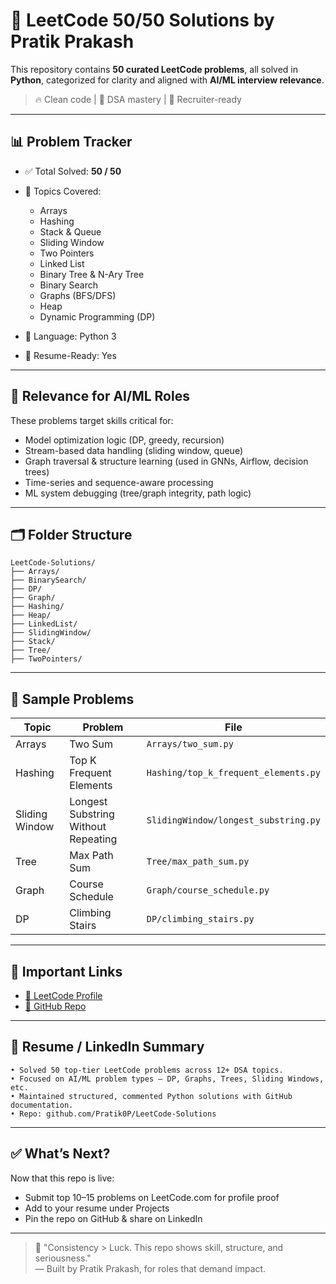 # 🚀 LeetCode 50/50 Solutions by Pratik Prakash

This repository contains **50 curated LeetCode problems**, all solved in **Python**, categorized for clarity and aligned with **AI/ML interview relevance**.

> 🔥 Clean code | 🧠 DSA mastery | 💼 Recruiter-ready

---

## 📊 Problem Tracker

- ✅ Total Solved: **50 / 50**
- 🧩 Topics Covered:
  - Arrays
  - Hashing
  - Stack & Queue
  - Sliding Window
  - Two Pointers
  - Linked List
  - Binary Tree & N-Ary Tree
  - Binary Search
  - Graphs (BFS/DFS)
  - Heap
  - Dynamic Programming (DP)

- 🐍 Language: Python 3
- 💼 Resume-Ready: Yes

---

## 🧠 Relevance for AI/ML Roles

These problems target skills critical for:
- Model optimization logic (DP, greedy, recursion)
- Stream-based data handling (sliding window, queue)
- Graph traversal & structure learning (used in GNNs, Airflow, decision trees)
- Time-series and sequence-aware processing
- ML system debugging (tree/graph integrity, path logic)

---

## 🗂️ Folder Structure

```
LeetCode-Solutions/
├── Arrays/
├── BinarySearch/
├── DP/
├── Graph/
├── Hashing/
├── Heap/
├── LinkedList/
├── SlidingWindow/
├── Stack/
├── Tree/
├── TwoPointers/
```

---

## 📌 Sample Problems

| Topic         | Problem                              | File                                     |
|---------------|--------------------------------------|------------------------------------------|
| Arrays        | Two Sum                              | `Arrays/two_sum.py`                      |
| Hashing       | Top K Frequent Elements              | `Hashing/top_k_frequent_elements.py`     |
| Sliding Window| Longest Substring Without Repeating  | `SlidingWindow/longest_substring.py`     |
| Tree          | Max Path Sum                         | `Tree/max_path_sum.py`                   |
| Graph         | Course Schedule                      | `Graph/course_schedule.py`               |
| DP            | Climbing Stairs                      | `DP/climbing_stairs.py`                  |

---

## 🔗 Important Links

- [📘 LeetCode Profile](https://leetcode.com/u/prakashpratik04/)
- [📁 GitHub Repo](https://github.com/Pratik0P/LeetCode-Solutions)

---

## 💼 Resume / LinkedIn Summary

```
• Solved 50 top-tier LeetCode problems across 12+ DSA topics.
• Focused on AI/ML problem types — DP, Graphs, Trees, Sliding Windows, etc.
• Maintained structured, commented Python solutions with GitHub documentation.
• Repo: github.com/Pratik0P/LeetCode-Solutions
```

---

## ✅ What’s Next?

Now that this repo is live:
- Submit top 10–15 problems on LeetCode.com for profile proof
- Add to your resume under Projects
- Pin the repo on GitHub & share on LinkedIn

---

> 🧠 "Consistency > Luck. This repo shows skill, structure, and seriousness."  
> — Built by Pratik Prakash, for roles that demand impact.
